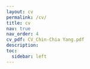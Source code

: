 ```yaml
---
layout: cv
permalink: /cv/
title: cv
nav: true
nav_order: 4
cv_pdf: CV_Chin-Chia Yang.pdf
description: 
toc:
  sidebar: left
---
```

